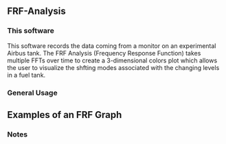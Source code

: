 ## FRF-Analysis
### This software
This software records the data coming from a monitor on an experimental Airbus tank. The FRF Analysis (Frequency Response Function) takes multiple FFTs over time to create a 3-dimensional colors plot which allows the user to visualize the shfting modes associated with the changing levels in a fuel tank. 
### General Usage 
## Examples of an FRF Graph

### Notes
